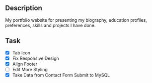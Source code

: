 ## Description

My portfolio website for presenting my biography, education profiles, preferences, skills and projects I have done.

## Task
- [x] Tab Icon
- [x] Fix Responsive Design
- [x] Align Footer
- [ ] Edit More Styling
- [x] Take Data from Contact Form Submit to MySQL